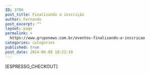 ```yaml
---
ID: 3706
post_title: Finalizando a inscrição
author: Fernando
post_excerpt: ""
layout: page
permalink: >
  https://www.gruponews.com.br/eventos-finalizando-a-inscricao
categories: categories
published: true
post_date: 2014-06-08 18:22:10
---
```

[ESPRESSO_CHECKOUT]